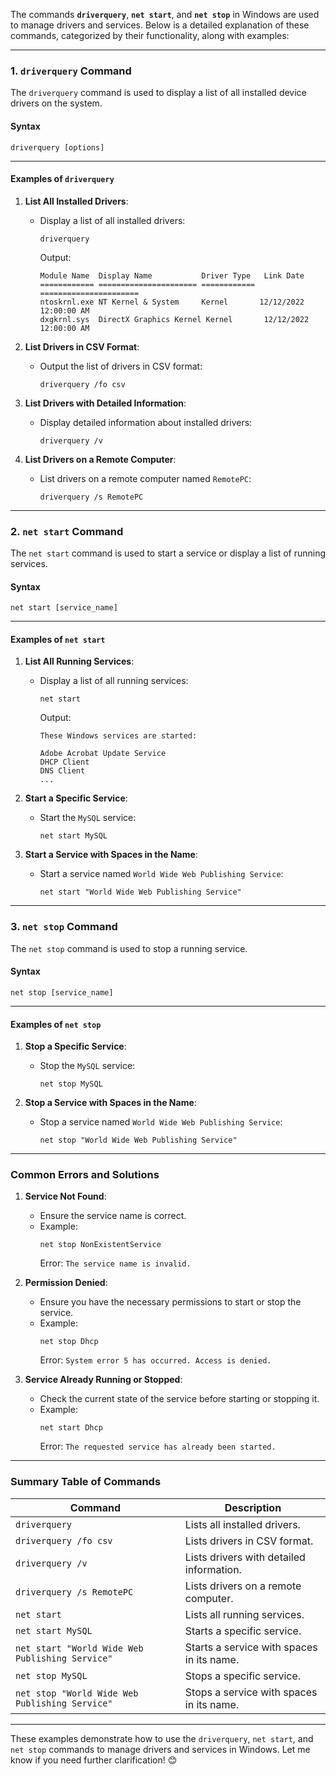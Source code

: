 The commands **`driverquery`**, **`net start`**, and **`net stop`** in Windows are used to manage drivers and services. Below is a detailed explanation of these commands, categorized by their functionality, along with examples:

---

### **1. `driverquery` Command**

The `driverquery` command is used to display a list of all installed device drivers on the system.

#### **Syntax**

```
driverquery [options]
```

---

#### **Examples of `driverquery`**

1. **List All Installed Drivers**:

   - Display a list of all installed drivers:
     ```
     driverquery
     ```
     Output:
     ```
     Module Name  Display Name           Driver Type   Link Date
     ============ ====================== ============ ======================
     ntoskrnl.exe NT Kernel & System     Kernel       12/12/2022 12:00:00 AM
     dxgkrnl.sys  DirectX Graphics Kernel Kernel       12/12/2022 12:00:00 AM
     ```

2. **List Drivers in CSV Format**:

   - Output the list of drivers in CSV format:
     ```
     driverquery /fo csv
     ```

3. **List Drivers with Detailed Information**:

   - Display detailed information about installed drivers:
     ```
     driverquery /v
     ```

4. **List Drivers on a Remote Computer**:
   - List drivers on a remote computer named `RemotePC`:
     ```
     driverquery /s RemotePC
     ```

---

### **2. `net start` Command**

The `net start` command is used to start a service or display a list of running services.

#### **Syntax**

```
net start [service_name]
```

---

#### **Examples of `net start`**

1. **List All Running Services**:

   - Display a list of all running services:

     ```
     net start
     ```

     Output:

     ```
     These Windows services are started:

     Adobe Acrobat Update Service
     DHCP Client
     DNS Client
     ...
     ```

2. **Start a Specific Service**:

   - Start the `MySQL` service:
     ```
     net start MySQL
     ```

3. **Start a Service with Spaces in the Name**:
   - Start a service named `World Wide Web Publishing Service`:
     ```
     net start "World Wide Web Publishing Service"
     ```

---

### **3. `net stop` Command**

The `net stop` command is used to stop a running service.

#### **Syntax**

```
net stop [service_name]
```

---

#### **Examples of `net stop`**

1. **Stop a Specific Service**:

   - Stop the `MySQL` service:
     ```
     net stop MySQL
     ```

2. **Stop a Service with Spaces in the Name**:
   - Stop a service named `World Wide Web Publishing Service`:
     ```
     net stop "World Wide Web Publishing Service"
     ```

---

### **Common Errors and Solutions**

1. **Service Not Found**:

   - Ensure the service name is correct.
   - Example:
     ```
     net stop NonExistentService
     ```
     Error: `The service name is invalid.`

2. **Permission Denied**:

   - Ensure you have the necessary permissions to start or stop the service.
   - Example:
     ```
     net stop Dhcp
     ```
     Error: `System error 5 has occurred. Access is denied.`

3. **Service Already Running or Stopped**:
   - Check the current state of the service before starting or stopping it.
   - Example:
     ```
     net start Dhcp
     ```
     Error: `The requested service has already been started.`

---

### **Summary Table of Commands**

| Command                                         | Description                               |
| ----------------------------------------------- | ----------------------------------------- |
| `driverquery`                                   | Lists all installed drivers.              |
| `driverquery /fo csv`                           | Lists drivers in CSV format.              |
| `driverquery /v`                                | Lists drivers with detailed information.  |
| `driverquery /s RemotePC`                       | Lists drivers on a remote computer.       |
| `net start`                                     | Lists all running services.               |
| `net start MySQL`                               | Starts a specific service.                |
| `net start "World Wide Web Publishing Service"` | Starts a service with spaces in its name. |
| `net stop MySQL`                                | Stops a specific service.                 |
| `net stop "World Wide Web Publishing Service"`  | Stops a service with spaces in its name.  |

---

These examples demonstrate how to use the `driverquery`, `net start`, and `net stop` commands to manage drivers and services in Windows. Let me know if you need further clarification! 😊
